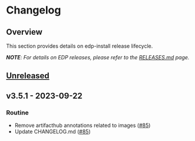 # Changelog

## Overview

This section provides details on edp-install release lifecycle.

_**NOTE**: For details on EDP releases, please refer to the [RELEASES.md](./RELEASES.md) page._


<a name="unreleased"></a>
## [Unreleased]


<a name="v3.5.1"></a>
## v3.5.1 - 2023-09-22
### Routine

- Remove artifacthub annotations related to images ([#85](https://github.com/epam/edp-install/issues/85))
- Update CHANGELOG.md ([#85](https://github.com/epam/edp-install/issues/85))


[Unreleased]: https://github.com/epam/edp-install/compare/v3.5.1...HEAD
